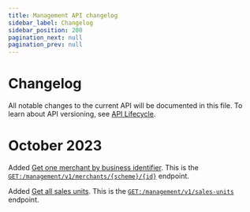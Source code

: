 ```yaml
---
title: Management API changelog
sidebar_label: Changelog
sidebar_position: 200
pagination_next: null
pagination_prev: null
---
```


# Changelog

All notable changes to the current API will be documented in this file.
To learn about API versioning, see
[API Lifecycle](https://developer.vippsmobilepay.com/docs/common-topics/api-lifecycle/).

# October 2023

Added [Get one merchant by business identifier](management-api-guide.md#get-one-merchant-by-business-identifier). This is the
[`GET:/management/v1/merchants/{scheme}/{id}`](https://developer.vippsmobilepay.com/api/management/#tag/Merchants/operation/getMerchantByBusinessIdentifier) endpoint.

Added [Get all sales units](management-api-guide.md#get-all-sales-units). This is the
[`GET:/management/v1/sales-units`](https://developer.vippsmobilepay.com/api/management/#tag/Sales-units/operation/getAllSalesUnits)
endpoint.
